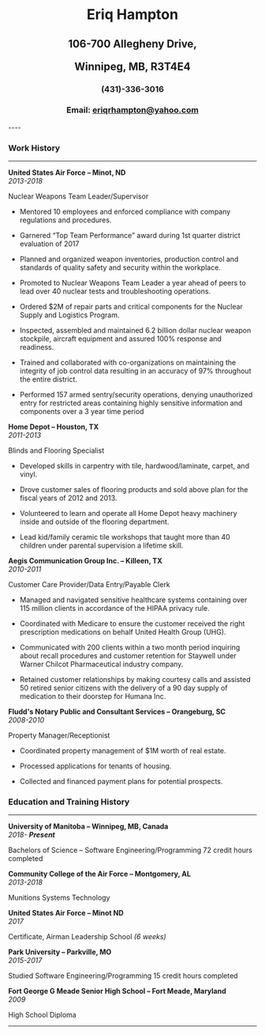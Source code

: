 
# <h1 style="text-align: center;"> Eriq Hampton

### <h2><p style="text-align: center;"> 106-700 Allegheny Drive, <p style="text-align: center;">Winnipeg, MB, R3T4E4
### <p style="text-align: center;">(431)-336-3016
### <p style="text-align: center;">Email: eriqrhampton@yahoo.com
</h1>
----


### Work History 
----
**United States Air Force – Minot, ND**    
*2013-2018* 

Nuclear Weapons Team Leader/Supervisor
* Mentored 10 employees and enforced compliance with company regulations and procedures.

*	Garnered “Top Team Performance” award during 1st quarter district evaluation of 2017

*	Planned and organized weapon inventories, production control and standards of quality safety and security within the workplace.

*	Promoted to Nuclear Weapons Team Leader a year ahead of peers to lead over 40 nuclear tests and troubleshooting operations.

*	Ordered $2M of repair parts and critical components for the Nuclear Supply and Logistics Program.

*	Inspected, assembled and maintained 6.2 billion dollar nuclear weapon stockpile, aircraft equipment and assured 100% response and readiness.

*	Trained and collaborated with co-organizations on maintaining the integrity of job control data resulting in an accuracy of 97% throughout the entire district.

*	Performed 157 armed sentry/security operations, denying unauthorized entry for restricted areas containing highly sensitive information and components over a 3 year time period
 
**Home Depot – Houston, TX**    
*2011-2013*

Blinds and Flooring Specialist
*	Developed skills in carpentry with tile, hardwood/laminate, carpet, and vinyl.

*	Drove customer sales of flooring products and sold above plan for the fiscal years of 2012 and 2013.

*	Volunteered to learn and operate all Home Depot heavy machinery inside and outside of the flooring department.

*	Lead kid/family ceramic tile workshops that taught more than 40 children under parental supervision a lifetime skill.  



**Aegis Communication Group Inc. – Killeen, TX**            
*2010-2011*

Customer Care Provider/Data Entry/Payable Clerk
*	Managed and navigated sensitive healthcare systems containing over 115 million clients in accordance of the HIPAA privacy rule.

*	Coordinated with Medicare to ensure the customer received the right prescription medications on behalf United Health Group (UHG).

*	Communicated with 200 clients within a two month period inquiring about recall procedures and customer retention for Staywell under Warner Chilcot Pharmaceutical industry company.

*	Retained customer relationships by making courtesy calls and assisted 50 retired senior citizens with the delivery of a 90 day supply of medication to their doorstep for Humana Inc.

**Fludd's Notary Public and Consultant Services – Orangeburg, SC**                                            
*2008-2010*

Property Manager/Receptionist
*	Coordinated property management of $1M worth of real estate.

*	Processed applications for tenants of housing.

*	Collected and financed payment plans for potential prospects.


### Education and Training History
----
**University of Manitoba – Winnipeg, MB, Canada**						  
*2018- **Present***

Bachelors of Science – Software Engineering/Programming
72 credit hours completed

**Community College of the Air Force – Montgomery, AL**					   
*2013-2018*

Munitions Systems Technology

**United States Air Force – Minot ND**						                        
*2017*

Certificate, Airman Leadership School *(6 weeks)*					  

**Park University – Parkville, MO**								  
*2015-2017*       

Studied Software Engineering/Programming
15 credit hours completed



**Fort George G Meade Senior High School – Fort Meade, Maryland** 		             
*2009*

High School Diploma

----
